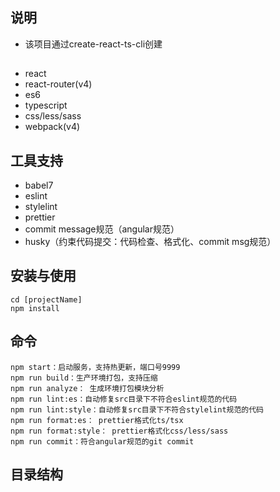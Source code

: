 ## 说明
* 该项目通过create-react-ts-cli创建

## 
* react 
* react-router(v4)
* es6
* typescript
* css/less/sass
* webpack(v4)

## 工具支持
* babel7
* eslint
* stylelint
* prettier
* commit message规范（angular规范）
* husky（约束代码提交：代码检查、格式化、commit msg规范）


## 安装与使用
```
cd [projectName]
npm install
```

## 命令
```
npm start：启动服务，支持热更新，端口号9999
npm run build：生产环境打包，支持压缩
npm run analyze： 生成环境打包模块分析
npm run lint:es：自动修复src目录下不符合eslint规范的代码
npm run lint:style：自动修复src目录下不符合stylelint规范的代码
npm run format:es： prettier格式化ts/tsx
npm run format:style： prettier格式化css/less/sass
npm run commit：符合angular规范的git commit
```

## 目录结构

